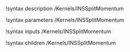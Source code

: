 !syntax description /Kernels/INSSplitMomentum

!syntax parameters /Kernels/INSSplitMomentum

!syntax inputs /Kernels/INSSplitMomentum

!syntax children /Kernels/INSSplitMomentum

